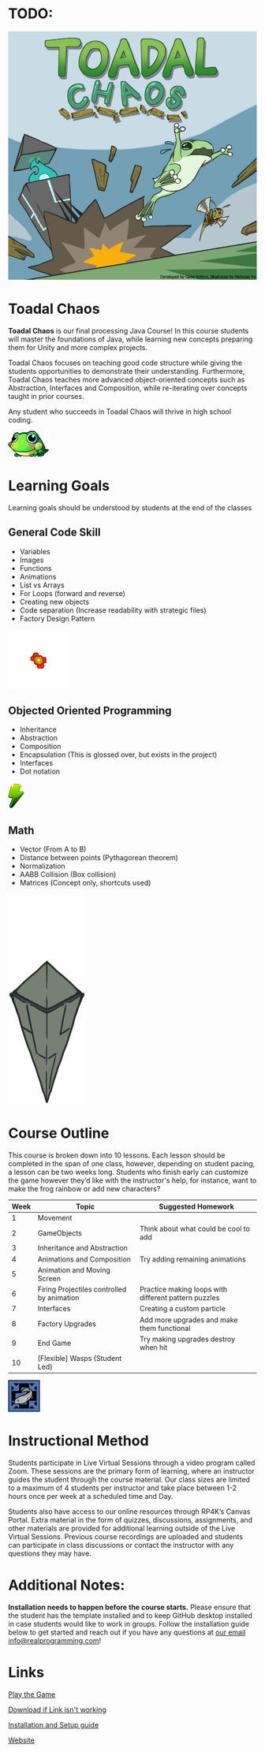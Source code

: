 # TODO:

![cover.jpg](data/Backgrounds/cover.jpg)

# Toadal Chaos

**Toadal Chaos** is our final processing Java Course! 
In this course students will master the foundations of Java, while learning new concepts preparing them for Unity and more complex projects. 


Toadal Chaos focuses on teaching good code structure while giving the students opportunities to demonstrate their understanding.
Furthermore, Toadal Chaos teaches more advanced object-oriented concepts such as Abstraction, Interfaces and Composition, while re-iterating over concepts taught in prior courses.

Any student who succeeds in Toadal Chaos will thrive in high school coding.

![frogidle0.png](data/Frog/frogidle0.png)

# Learning Goals

Learning goals should be understood by students at the end of the classes

## General Code Skill
* Variables
* Images
* Functions
* Animations
* List vs Arrays 
* For Loops (forward and reverse)
* Creating new objects
* Code separation (Increase readability with strategic files)
* Factory Design Pattern 

![merged.gif](data/Gameplay/merged.gif)

## Objected Oriented Programming
* Inheritance
* Abstraction
* Composition
* Encapsulation (This is glossed over, but exists in the project)
* Interfaces
* Dot notation

![frenchfly.png](data/Powerups/frenchfly.png)

## Math
* Vector (From A to B)
* Distance between points (Pythagorean theorem)
* Normalization
* AABB Collision (Box collision)
* Matrices (Concept only, shortcuts used)

![obeliskidle0.png](data/Obelisk/obeliskidle0.png)

# Course Outline
This course is broken down into 10 lessons. Each lesson should be completed in the span of one class, however, depending on student pacing,
a lesson can be two weeks long. Students who finish early can customize the game however they’d like with the instructor's help, 
for instance, want to make the frog rainbow or add new characters?

| Week | Topic                                      | Suggested Homework                                   |
|------|--------------------------------------------|------------------------------------------------------|
| 1    | Movement                                   |                                                      |
| 2    | GameObjects                                | Think about what could be cool to add                |
| 3    | Inheritance and Abstraction                |                                                      |
| 4    | Animations and Composition                 | Try adding remaining animations                      |
| 5    | Animation and Moving Screen                |                                                      |
| 6    | Firing Projectiles controlled by animation | Practice making loops with different pattern puzzles |
| 7    | Interfaces                                 | Creating a custom particle                           |
| 8    | Factory Upgrades                           | Add more upgrades and make them functional           |
| 9    | End Game                                   | Try making upgrades destroy when hit                 |
| 10   | [Flexible] Wasps (Student Led)             |                                                      |

![tadpole.png](data/Powerups/tadpole.png)

# Instructional Method
Students participate in Live Virtual Sessions through a video program called Zoom.
These sessions are the primary form of learning, where an instructor guides the student
through the course material. Our class sizes are limited to a maximum of 4 students per
instructor and take place between 1-2 hours once per week at a scheduled time and
Day.

Students also have access to our online resources through RP4K’s Canvas Portal.
Extra material in the form of quizzes, discussions, assignments, and other materials are
provided for additional learning outside of the Live Virtual Sessions. Previous course
recordings are uploaded and students can participate in class discussions or contact the
instructor with any questions they may have.


# Additional Notes:
**Installation needs to happen before the course starts.**
Please ensure that the student has the template installed and to keep GitHub desktop installed in case students would like to work in groups. Follow the installation guide below to get started and reach out if you have any questions at [our email info@realprogramming.com](mailto:info@realprogramming.com)!

# Links

[Play the Game](https://flamingoezpz.github.io/Projects/Java/ToadalChaos/ToadalChaos.html)

[Download if Link isn't working](https://drive.google.com/file/d/1ku3LWTmviG4ft8kdRMSf2sQD9CFurjIQ/view?usp=drive_link)

[Installation and Setup guide](https://docs.google.com/document/d/1l68CybTafnAKsQsMTc5M8fqCZZZ0au7lIT8ssTyRpw0/edit?usp=sharing)

[Website](https://realprogramming.com/)
